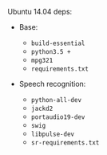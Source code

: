 Ubuntu 14.04 deps:

- Base:
  - `build-essential`
  - `python3.5 +`
  - `mpg321`
  - `requirements.txt`

- Speech recognition:
  - `python-all-dev`
  - `jackd2`
  - `portaudio19-dev`
  - `swig`
  - `libpulse-dev`
  - `sr-requirements.txt`
